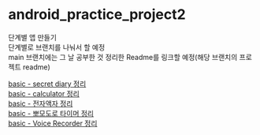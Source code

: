 # android_practice_project2
단계별 앱 만들기  
단계별로 브랜치를 나눠서 할 예정  
main 브랜치에는 그 날 공부한 것 정리한 Readme를 링크할 예정(해당 브랜치의 프로젝트 readme)  

[basic - secret diary 정리](https://github.com/Kim-Min-Jong/android_practice_project2/tree/basic/basic/secret_diary#readme)  
[basic - calculator 정리](https://github.com/Kim-Min-Jong/android_practice_project2/tree/basic/basic/Calculator)  
[basic - 전자액자 정리](https://github.com/Kim-Min-Jong/android_practice_project2/tree/basic/basic/Digital_Photoframe)  
[basic - 뽀모도로 타이머 정리](https://github.com/Kim-Min-Jong/android_practice_project2/tree/basic/basic/PomodoroTimer)  
[basic - Voice Recorder 정리](https://github.com/Kim-Min-Jong/android_practice_project2/tree/basic/basic/VoiceRecorder)